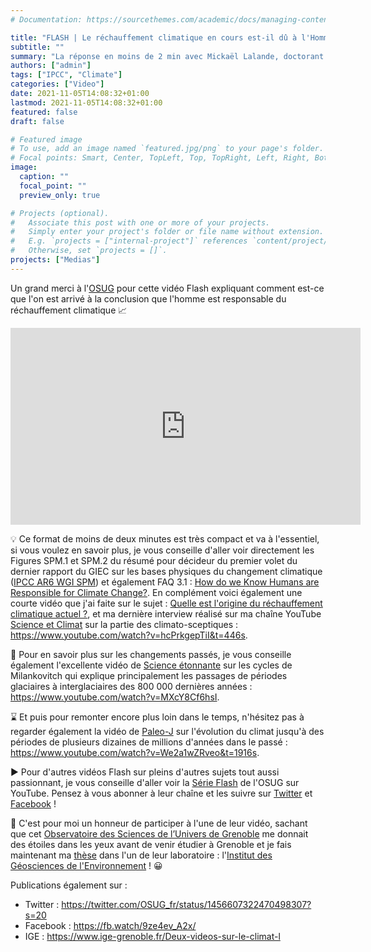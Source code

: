 ```yaml
---
# Documentation: https://sourcethemes.com/academic/docs/managing-content/

title: "FLASH | Le réchauffement climatique en cours est-il dû à l'Homme ?"
subtitle: ""
summary: "La réponse en moins de 2 min avec Mickaël Lalande, doctorant à l'Institut des Géosciences de l'Environnement"
authors: ["admin"]
tags: ["IPCC", "Climate"]
categories: ["Video"]
date: 2021-11-05T14:08:32+01:00
lastmod: 2021-11-05T14:08:32+01:00
featured: false
draft: false

# Featured image
# To use, add an image named `featured.jpg/png` to your page's folder.
# Focal points: Smart, Center, TopLeft, Top, TopRight, Left, Right, BottomLeft, Bottom, BottomRight.
image:
  caption: ""
  focal_point: ""
  preview_only: true

# Projects (optional).
#   Associate this post with one or more of your projects.
#   Simply enter your project's folder or file name without extension.
#   E.g. `projects = ["internal-project"]` references `content/project/deep-learning/index.md`.
#   Otherwise, set `projects = []`.
projects: ["Medias"]
---
```


Un grand merci à l'[OSUG](https://www.osug.fr/) pour cette vidéo Flash expliquant comment est-ce que l'on est arrivé à la conclusion que l'homme est responsable du réchauffement climatique 📈

<iframe width="560" height="315" src="https://www.youtube.com/embed/kQlP1a5VJFU" title="YouTube video player" frameborder="0" allow="accelerometer; autoplay; clipboard-write; encrypted-media; gyroscope; picture-in-picture" allowfullscreen></iframe>


💡 Ce format de moins de deux minutes est très compact et va à l'essentiel, si vous voulez en savoir plus, je vous conseille d'aller voir directement les Figures SPM.1 et SPM.2 du résumé pour décideur du premier volet du dernier rapport du GIEC sur les bases physiques du changement climatique ([IPCC AR6 WGI SPM](https://www.ipcc.ch/report/ar6/wg1/downloads/report/IPCC_AR6_WGI_SPM_final.pdf)) et également FAQ 3.1 : [How do we Know Humans are Responsible for Climate Change?](https://www.ipcc.ch/report/ar6/wg1/downloads/faqs/IPCC_AR6_WGI_FAQs.pdf). En complément voici également une courte vidéo que j'ai faite sur le sujet : [Quelle est l'origine du réchauffement climatique actuel ?](https://www.facebook.com/watch/?v=385473679707365&ref=sharing), et ma dernière interview réalisé sur ma chaîne YouTube [Science et Climat](https://www.youtube.com/channel/UCisQk7COaz17d7dg3qSb10Q) sur la partie des climato-sceptiques : https://www.youtube.com/watch?v=hcPrkgepTiI&t=446s.

🔎 Pour en savoir plus sur les changements passés, je vous conseille également l'excellente vidéo de [Science étonnante](https://www.youtube.com/c/ScienceEtonnante) sur les cycles de Milankovitch qui explique principalement les passages de périodes glaciaires à interglaciaires des 800 000 dernières années : https://www.youtube.com/watch?v=MXcY8Cf6hsI.

⌛ Et puis pour remonter encore plus loin dans le temps, n'hésitez pas à regarder également la vidéo de [Paleo-J](https://www.youtube.com/c/Pal%C3%A9oJ) sur l'évolution du climat jusqu'à des périodes de plusieurs dizaines de millions d'années dans le passé : https://www.youtube.com/watch?v=We2a1wZRveo&t=1916s.

▶️ Pour d'autres vidéos Flash sur pleins d'autres sujets tout aussi passionnant, je vous conseille d'aller voir la [Série Flash](https://www.youtube.com/playlist?list=PLQj84RQkFU-OKOnsi_ZpPpr8cDQTqK0GE) de l'OSUG sur YouTube. Pensez à vous abonner à leur chaîne et les suivre sur [Twitter](https://twitter.com/OSUG_fr) et [Facebook](https://www.facebook.com/Observatoire-des-Sciences-de-lUnivers-de-Grenoble-743785079032691) !

🔬 C'est pour moi un honneur de participer à l'une de leur vidéo, sachant que cet [Observatoire des Sciences de l’Univers de Grenoble](https://www.osug.fr/) me donnait des étoiles dans les yeux avant de venir étudier à Grenoble et je fais maintenant ma [thèse](/project/phd/) dans l'un de leur laboratoire : l'[Institut des Géosciences de l'Environnement](https://www.ige-grenoble.fr/) ! 😀


Publications également sur :
- Twitter : https://twitter.com/OSUG_fr/status/1456607322470498307?s=20
- Facebook : https://fb.watch/9ze4ev_A2x/
- IGE : https://www.ige-grenoble.fr/Deux-videos-sur-le-climat-l
